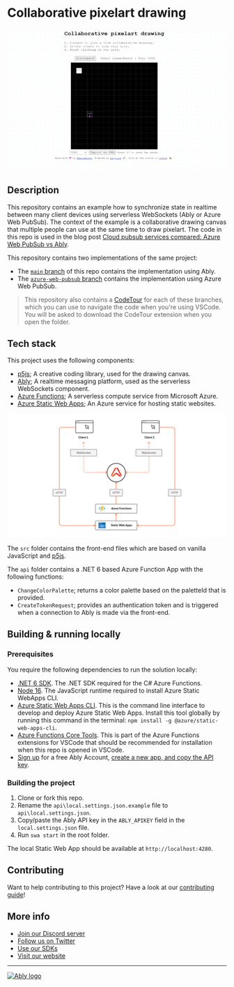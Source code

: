 # Collaborative pixelart drawing

![Screenshot](/media/collaborative-pixelart-drawing.gif)

## Description

This repository contains an example how to synchronize state in realtime between many client devices using serverless WebSockets (Ably or Azure Web PubSub). The context of the example is a collaborative drawing canvas that multiple people can use at the same time to draw pixelart. The code in this repo is used in the blog post [Cloud pubsub services compared: Azure Web PubSub vs Ably](https://ably.com/blog/cloud-pubsub-services-compared-azure-web-pubsub-ably).

This repository contains two implementations of the same project:

- The [`main` branch](https://github.com/ably-labs/collaborative-pixel-drawing) of this repo contains the implementation using Ably.
- The [`azure-web-pubsub` branch](https://github.com/ably-labs/collaborative-pixel-drawing/tree/azure-web-pubsub) contains the implementation using Azure Web PubSub.

> This repository also contains a [CodeTour](https://code.visualstudio.com/learn/educators/codetour) for each of these branches, which you can use to navigate the code when you're using VSCode. You will be asked to download the CodeTour extension when you open the folder.

## Tech stack

This project uses the following components:

- [p5js](https://p5js.org/); A creative coding library, used for the drawing canvas.
- [Ably](https://ably.com/); A realtime messaging platform, used as the serverless WebSockets component.
- [Azure Functions](https://docs.microsoft.com/azure/azure-functions/functions-overview); A serverless compute service from Microsoft Azure.
- [Azure Static Web Apps](https://docs.microsoft.com/azure/static-web-apps/overview); An Azure service for hosting static websites.

![Pubsub with Ably](media/Pubsub-ably-1.png)

The `src` folder contains the front-end files which are based on vanilla JavaScript and [p5js](https://p5js.org/).

The `api` folder contains a .NET 6 based Azure Function App with the following functions:

- `ChangeColorPalette`; returns a color palette based on the paletteId that is provided.
- `CreateTokenRequest`; provides an authentication token and is triggered when a connection to Ably is made via the front-end.

## Building & running locally

### Prerequisites

You require the following dependencies to run the solution locally:

- [.NET 6 SDK](https://dotnet.microsoft.com/download/dotnet/6.0). The .NET SDK required for the C# Azure Functions.
- [Node 16](https://nodejs.org/en/). The JavaScript runtime required to install Azure Static WebApps CLI.
- [Azure Static Web Apps CLI](https://github.com/Azure/static-web-apps-cli). This is the command line interface to develop and deploy Azure Static Web Apps. Install this tool globally by running this command in the terminal: `npm install -g @azure/static-web-apps-cli`.
- [Azure Functions Core Tools](https://docs.microsoft.com/azure/azure-functions/functions-run-local?tabs=v4%2Cwindows%2Ccsharp%2Cportal%2Cbash). This is part of the Azure Functions extensions for VSCode that should be recommended for installation when this repo is opened in VSCode.
- [Sign up](https://ably.com/signup?utm_source=github&utm_medium=repo&utm_campaign=collaborative-pixelart-drawing) for a free Ably Account, [create a new app, and copy the API key](https://faqs.ably.com/setting-up-and-managing-api-keys?utm_source=github&utm_medium=repo&utm_campaign=collaborative-pixelart-drawing).


### Building the project

1. Clone or fork this repo.
2. Rename the `api\local.settings.json.example` file to `api\local.settings.json`.
3. Copy/paste the Ably API key in the `ABLY_APIKEY` field in the `local.settings.json` file.
4. Run `swa start` in the root folder.

The local Static Web App should be available at `http://localhost:4280`.

## Contributing

Want to help contributing to this project? Have a look at our [contributing guide](CONTRIBUTING.md)!

## More info

- [Join our Discord server](https://discord.gg/q89gDHZcBK)
- [Follow us on Twitter](https://twitter.com/ablyrealtime)
- [Use our SDKs](https://github.com/ably/)
- [Visit our website](https://ably.com)

---
[![Ably logo](https://static.ably.dev/badge-black.svg?collaborative-pixelart-drawing)](https://ably.com)
